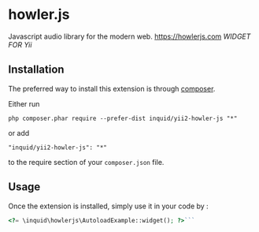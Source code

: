 howler.js
=========
Javascript audio library for the modern web. https://howlerjs.com *WIDGET FOR Yii*

Installation
------------

The preferred way to install this extension is through [composer](http://getcomposer.org/download/).

Either run

```
php composer.phar require --prefer-dist inquid/yii2-howler-js "*"
```

or add

```
"inquid/yii2-howler-js": "*"
```

to the require section of your `composer.json` file.


Usage
-----

Once the extension is installed, simply use it in your code by  :

```php
<?= \inquid\howlerjs\AutoloadExample::widget(); ?>```